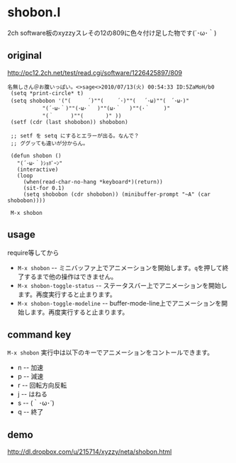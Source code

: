 # shobon.l

2ch software板のxyzzyスレその12の809に色々付け足した物です(´･ω･｀)

## original

http://pc12.2ch.net/test/read.cgi/software/1226425897/809

    名無しさん＠お腹いっぱい。<>sage<>2010/07/13(火) 00:54:33 ID:5ZaMoH/b0
     (setq *print-circle* t)
     (setq shobobon '("( 　 　´)""(　　 ´･)""(　 ´･ω)""(　´･ω･)"
               "(´･ω･｀)""(･ω･｀　)""(ω･｀ 　)""(･｀ 　　)"
               "(｀ 　 　)""( 　　　 )" ))
     (setf (cdr (last shobobon)) shobobon)
      
     ;; setf を setq にするとエラーが出る。なんで？
     ;; ググッても違いが分からん。
      
     (defun shobon ()
       "(´･ω･｀)ｼｮﾎﾞｰﾝ"
       (interactive)
       (loop
         (when(read-char-no-hang *keyboard*)(return))
         (sit-for 0.1)
         (setq shobobon (cdr shobobon)) (minibuffer-prompt "~A" (car shobobon))))
     
     M-x shobon

## usage

require等してから

- `M-x shobon` -- ミニバッファ上でアニメーションを開始します。`q`を押して終了するまで他の操作はできません。
- `M-x shobon-toggle-status` -- ステータスバー上でアニメーションを開始します。再度実行すると止まります。
- `M-x shobon-toggle-modeline` -- buffer-mode-line上でアニメーションを開始します。再度実行すると止まります。

## command key

`M-x shobon` 実行中は以下のキーでアニメーションをコントールできます。

- n -- 加速
- p -- 減速
- r -- 回転方向反転
- j -- はねる
- s -- (｀･ω･´)
- q -- 終了

## demo

http://dl.dropbox.com/u/215714/xyzzy/neta/shobon.html

